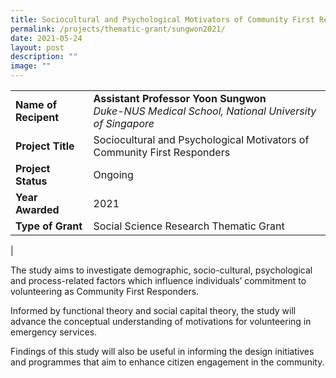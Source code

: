 ```yaml
---
title: Sociocultural and Psychological Motivators of Community First Responders
permalink: /projects/thematic-grant/sungwon2021/
date: 2021-05-24
layout: post
description: ""
image: ""
---
```

|  |  |
|---|---|
| **Name of Recipent** | **Assistant Professor Yoon Sungwon**<br>_Duke-NUS Medical School, National University of Singapore_ |
| **Project Title** | Sociocultural and Psychological Motivators of Community First Responders |
| **Project Status** | Ongoing |
| **Year Awarded** | 2021 |
| **Type of Grant** | Social Science Research Thematic Grant |
|

The study aims to investigate demographic, socio-cultural, psychological and process-related factors which influence individuals’ commitment to volunteering as Community First Responders.  

Informed by functional theory and social capital theory, the study will advance the conceptual understanding of motivations for volunteering in emergency services.  

Findings of this study will also be useful in informing the design initiatives and programmes that aim to enhance citizen engagement in the community.